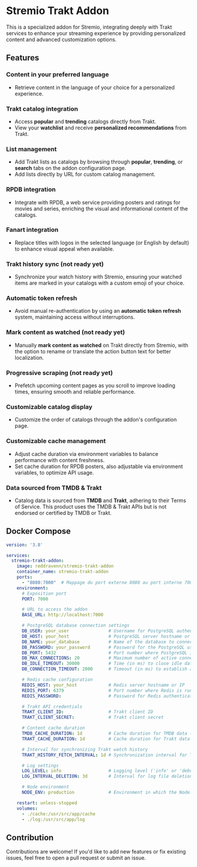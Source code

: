 # Stremio Trakt Addon

This is a specialized addon for Stremio, integrating deeply with Trakt services to enhance your streaming experience by providing personalized content and advanced customization options.

## Features

### Content in your preferred language
- Retrieve content in the language of your choice for a personalized experience.

### Trakt catalog integration
- Access **popular** and **trending** catalogs directly from Trakt.
- View your **watchlist** and receive **personalized recommendations** from Trakt.

### List management
- Add Trakt lists as catalogs by browsing through **popular**, **trending**, or **search** tabs on the addon configuration page.
- Add lists directly by URL for custom catalog management.

### RPDB integration
- Integrate with RPDB, a web service providing posters and ratings for movies and series, enriching the visual and informational content of the catalogs.

### Fanart integration
- Replace titles with logos in the selected language (or English by default) to enhance visual appeal when available.

### Trakt history sync (not ready yet)
- Synchronize your watch history with Stremio, ensuring your watched items are marked in your catalogs with a custom emoji of your choice.

### Automatic token refresh
- Avoid manual re-authentication by using an **automatic token refresh** system, maintaining access without interruptions.

### Mark content as watched (not ready yet)
- Manually **mark content as watched** on Trakt directly from Stremio, with the option to rename or translate the action button text for better localization.

### Progressive scraping (not ready yet)
- Prefetch upcoming content pages as you scroll to improve loading times, ensuring smooth and reliable performance.

### Customizable catalog display
- Customize the order of catalogs through the addon's configuration page.

### Customizable cache management
- Adjust cache duration via environment variables to balance performance with content freshness.
- Set cache duration for RPDB posters, also adjustable via environment variables, to optimize API usage.

### Data sourced from TMDB & Trakt
- Catalog data is sourced from **TMDB** and **Trakt**, adhering to their Terms of Service. This product uses the TMDB & Trakt APIs but is not endorsed or certified by TMDB or Trakt.

## Docker Compose
```yaml
version: '3.8'

services:
  stremio-trakt-addon:
    image: reddravenn/stremio-trakt-addon
    container_name: stremio-trakt-addon
    ports:
      - "8080:7000"  # Mappage du port externe 8080 au port interne 7000
    environment:
      # Exposition port
      PORT: 7000

      # URL to access the addon
      BASE_URL: http://localhost:7000

      # PostgreSQL database connection settings
      DB_USER: your_user               # Username for PostgreSQL authentication
      DB_HOST: your_host               # PostgreSQL server hostname or IP
      DB_NAME: your_database           # Name of the database to connect to
      DB_PASSWORD: your_password       # Password for the PostgreSQL user
      DB_PORT: 5432                    # Port number where PostgreSQL is running (default 5432)
      DB_MAX_CONNECTIONS: 20           # Maximum number of active connections allowed to the database
      DB_IDLE_TIMEOUT: 30000           # Time (in ms) to close idle database connections
      DB_CONNECTION_TIMEOUT: 2000      # Timeout (in ms) to establish a new database connection

      # Redis cache configuration
      REDIS_HOST: your_host            # Redis server hostname or IP
      REDIS_PORT: 6379                 # Port number where Redis is running (default 6379)
      REDIS_PASSWORD:                  # Password for Redis authentication (if required)

      # Trakt API credentials
      TRAKT_CLIENT_ID:                 # Trakt client ID
      TRAKT_CLIENT_SECRET:             # Trakt client secret

      # Content cache duration
      TMDB_CACHE_DURATION: 1d          # Cache duration for TMDB data (e.g., '1d' for 1 day)
      TRAKT_CACHE_DURATION: 1d         # Cache duration for Trakt data (e.g., '1d' for 1 day)

      # Interval for synchronizing Trakt watch history
      TRAKT_HISTORY_FETCH_INTERVAL: 1d # Synchronization interval for Trakt history (e.g., '1d' for 1 day)

      # Log settings
      LOG_LEVEL: info                  # Logging level ('info' or 'debug' for more detailed logs)
      LOG_INTERVAL_DELETION: 3d        # Interval for log file deletion (e.g., '3d' for 3 days)

      # Node environment
      NODE_ENV: production             # Environment in which the Node.js application is running

    restart: unless-stopped
    volumes:
      - ./cache:/usr/src/app/cache
      - ./log:/usr/src/app/log
```

## Contribution
Contributions are welcome! If you'd like to add new features or fix existing issues, feel free to open a pull request or submit an issue.